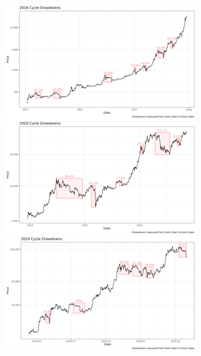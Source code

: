![Cycle 1 Drawdown Plot](plots/cycle1_drawdown_plot.png)
![Cycle 2 Drawdown Plot](plots/cycle2_drawdown_plot.png)
![Cycle 3 Drawdown Plot](plots/cycle3_drawdown_plot.png)
